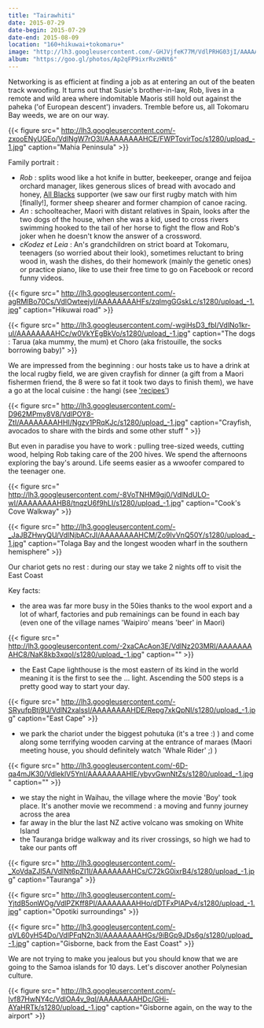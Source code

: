 ```yaml
---
title: "Tairawhiti"
date: 2015-07-29
date-begin: 2015-07-29
date-end: 2015-08-09
location: "160+hikuwai+tokomaru+"
image: "http://lh3.googleusercontent.com/-GHJVjfeK77M/VdlPRHG03jI/AAAAAAAAHHQ/hohalE0yQ9I/s1280/upload_-1.jpg"
album: "https://goo.gl/photos/Ap2qFP9ixrRvzHNt6"
---
```


Networking is as efficient at finding a job as at entering an out of the beaten track wwoofing. It turns out that Susie's brother-in-law, Rob, lives in a remote and wild area where indomitable Maoris still hold out against the paheka ('of European descent') invaders. Tremble before us, all Tokomaru Bay weeds, we are on our way.

{{< figure src=" http://lh3.googleusercontent.com/-zxooENyUGEo/VdlNgW7rO3I/AAAAAAAAHCE/FWPTovirToc/s1280/upload_-1.jpg" caption="Mahia Peninsula" >}}

Family portrait :

* *Rob* : splits wood like a hot knife in butter, beekeeper, orange and feijoa orchard manager, likes generous slices of bread with avocado and honey, [All Blacks](http://www.youtube.com/watch?v=zmM7QeoCP1Y&sns=em) supporter (we saw our first rugby match with him [finally!], former sheep shearer and former champion of canoe racing.
* *An* : schoolteacher, Maori with distant relatives in Spain, looks after the two dogs of the house, when she was a kid, used to cross rivers swimming hooked to the tail of her horse to fight the flow and Rob's joker when he doesn't know the answer of a crossword.
* *cKodez et Leia* : An's grandchildren on strict board at Tokomaru, teenagers (so worried about their look), sometimes reluctant to bring wood in, wash the dishes, do their homework (mainly the genetic ones) or practice piano, like to use their free time to go on Facebook or record funny videos.

{{< figure src=" http://lh3.googleusercontent.com/-agRMlBo70Cs/VdlOwteejyI/AAAAAAAAHFs/zqlmgGGskLc/s1280/upload_-1.jpg" caption="Hikuwai road" >}}

{{< figure src=" http://lh3.googleusercontent.com/-wgiHsD3_fbI/VdlNo1kr-uI/AAAAAAAAHCc/w0VkYEgBkVo/s1280/upload_-1.jpg" caption="The dogs : Tarua (aka mummy, the mum) et Choro (aka fristouille, the socks borrowing baby)" >}}

We are impressed from the beginning : our hosts take us to have a drink at the local rugby field, we are given crayfish for dinner (a gift from a Maori fishermen friend, the 8 were so fat it took two days to finish them), we have a go at the local cuisine : the hangi (see ['recipes'](/recipes/2015/08/hangi-vo)) 

{{< figure src=" http://lh3.googleusercontent.com/-D962MPmy8V8/VdlPOY8-ZtI/AAAAAAAAHHI/Ngzv1PRqKJc/s1280/upload_-1.jpg" caption="Crayfish, avocados to share with the birds and some other stuff " >}}

But even in paradise you have to work : pulling tree-sized weeds, cutting wood, helping Rob taking care of the 200 hives. We spend the afternoons exploring the bay's around. Life seems easier as a wwoofer compared to the teenager one.

{{< figure src=" http://lh3.googleusercontent.com/-8VoTNHM9gj0/VdlNdULO-wI/AAAAAAAAHB8/tnqzU6f9hLI/s1280/upload_-1.jpg" caption="Cook's Cove Walkway" >}}

{{< figure src=" http://lh3.googleusercontent.com/-_JaJBZHwyQU/VdlNjbACrJI/AAAAAAAAHCM/Zo9IvVnQ50Y/s1280/upload_-1.jpg" caption="Tolaga Bay and the longest wooden wharf in  the southern hemisphere" >}}

Our chariot gets no rest : during our stay we take 2 nights off to visit the East Coast

Key facts:

* the area was far more busy in the 50ies thanks to the wool export and a lot of wharf, factories and pub remainings can be found in each bay (even one of the village names 'Waipiro' means 'beer' in Maori)

{{< figure src=" http://lh3.googleusercontent.com/-2xaCAcAon3E/VdlNz203MRI/AAAAAAAAHC8/NaK8kb3xqoI/s1280/upload_-1.jpg" caption="" >}}

* the East Cape lighthouse is the most eastern of its kind in the world meaning it is the first to see the ... light. Ascending the 500 steps is a pretty good way to start your day.

{{< figure src=" http://lh3.googleusercontent.com/-SRyufpBtj9U/VdlN2xalssI/AAAAAAAAHDE/Repg7xkQpNI/s1280/upload_-1.jpg" caption="East Cape" >}}

* we park the chariot under the biggest pohutuka (it's a tree :) ) and come along some terrifying wooden carving at the entrance of maraes (Maori meeting house, you should definitely watch 'Whale Rider' ;) )

{{< figure src=" http://lh3.googleusercontent.com/-6D-qa4mJK30/VdleklV5YnI/AAAAAAAAHIE/ybyvGwnNtZs/s1280/upload_-1.jpg" caption="" >}}

* we stay the night in Waihau, the village where the movie 'Boy' took place. It's another movie we recommend : a moving and funny journey across the area
* far away in the blur the last NZ active volcano was smoking on White Island
* the Tauranga bridge walkway and its river crossings, so high we had to take our pants off

{{< figure src=" http://lh3.googleusercontent.com/-_XoVdaZJl5A/VdlNt6pZI1I/AAAAAAAAHCs/C72kG0ixrB4/s1280/upload_-1.jpg" caption="Tauranga" >}}

{{< figure src=" http://lh3.googleusercontent.com/-YjtdB5onWOg/VdlPZKff8PI/AAAAAAAAHHo/dDTFxPlAPv4/s1280/upload_-1.jpg" caption="Opotiki surroundings" >}}

{{< figure src=" http://lh3.googleusercontent.com/-qVL60yH54Do/VdlPFqN2n3I/AAAAAAAAHGs/9iBGp9JDs6g/s1280/upload_-1.jpg" caption="Gisborne, back from the East Coast" >}}

We are not trying to make you jealous but you should know that we are going to the Samoa islands for 10 days. Let's discover another Polynesian culture.

{{< figure src=" http://lh3.googleusercontent.com/-lvf87HwNY4c/VdlOA4v_9qI/AAAAAAAAHDc/GHi-AYaHRTk/s1280/upload_-1.jpg" caption="Gisborne again, on the way to the airport" >}}



